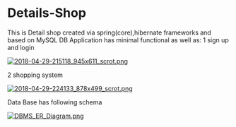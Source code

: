 # Details-Shop
This is Detail shop created via spring(core),hibernate frameworks and based on MySQL DB
Application has minimal functional as well as:
1 sign up and login

[![2018-04-29-215118_945x611_scrot.png](https://s18.postimg.cc/lulmg8tux/2018-04-29-215118_945x611_scrot.png)](https://postimg.cc/image/56u4dqz39/)

2 shopping system

[![2018-04-29-224133_878x499_scrot.png](https://s18.postimg.cc/xxqy3krzt/2018-04-29-224133_878x499_scrot.png)](https://postimg.cc/image/opypmvkxh/) 

Data Base has following schema

[![DBMS_ER_Diagram.png](https://s18.postimg.cc/ice7x5nd5/DBMS_ER_Diagram.png)](https://postimg.cc/image/vgjs9ufet/)

